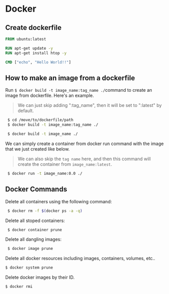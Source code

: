 # Docker

## Create dockerfile

```dockerfile
FROM ubuntu:latest

RUN apt-get update -y
RUN apt-get install htop -y

CMD ["echo", "Hello World!!"]
```

## How to make an image from a dockerfile

Run ```$ docker build -t image_name:tag_name ./```command to create an image from dockerfile. 
Here's an example.
> We can just skip adding ":tag_name", then it will be set to ":latest" by default. 
```bash
 $ cd /move/to/dockerfile/path
 $ docker build -t image_name:tag_name ./
```

```bash
 $ docker build -t image_name ./
```

We can simply create a container from docker run command with the image that we just created like below.
> We can also skip the ```tag name``` here, and then this command will create the container from ```image_name:latest```.
```bash
 $ docker run -t image_name:0.0 ./
```



## Docker Commands

Delete all containers using the following command:
```bash
 $ docker rm -f $(docker ps -a -q)
```

Delete all stoped containers:
```bash
 $ docker container prune
```

Delete all dangling images:
```bash
 $ docker image prune
```

Delete all docker resources including images, containers, volumes, etc.. 
```bash
$ docker system prune
```

Delete docker images by their ID. 
```bash
$ docker rmi 
```
